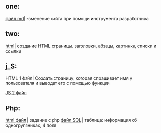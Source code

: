 ## one:
[файл md](/homeWork/one/work.md)| изменение сайта при помощи инструмента разработчика

## two:
[html](/homeWork/two/work_2.html)| создание HTML страницы. заголовки, абзацы, картинки, списки и ссылки

## j_S:
[HTML 1 файл](/homeWork/J_S/DZ_1/work_01.html)| Создать страницу, которая спрашивает имя у пользователя и выводит его с помощью функции

[JS 2 файл](/homeWork/J_S/DZ_1/work1.js)

## Php:

[html файл](/homeWork/Php_MySQL/cv.html) | задание с php
[файл SQL](/homeWork/Php_MySQL/queries.sql) | таблица: информация об одногруппниках, 4 поля

